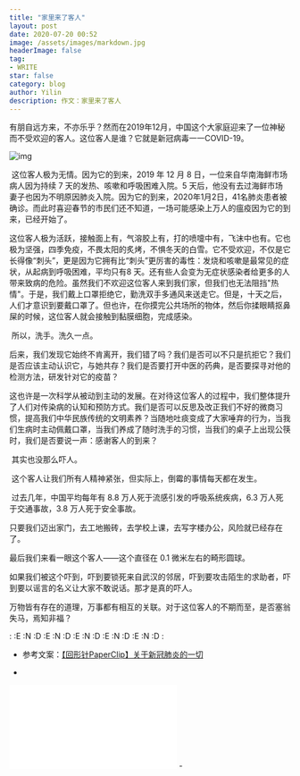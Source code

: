 ```yaml
---
title: "家里来了客人"
layout: post
date: 2020-07-20 00:52
image: /assets/images/markdown.jpg
headerImage: false
tag:
- WRITE
star: false
category: blog
author: Yilin
description: 作文：家里来了客人
---
```


​        有朋自远方来，不亦乐乎？然而在2019年12月，中国这个大家庭迎来了一位神秘而不受欢迎的客人。这位客人是谁？它就是新冠病毒一一COVID-19。

![img](https://cdn.jsdelivr.net/gh/imlinnn/img/20200720001424.jpeg)

​        这位客人极为无情。因为它的到来，2019 年 12 月 8 日，一位来自华南海鲜市场病人因为持续 7 天的发热、咳嗽和呼吸困难入院。5 天后，他没有去过海鲜市场妻子也因为不明原因肺炎入院。因为它的到来，2020年1月2日，41名肺炎患者被确诊。而此时喜迎春节的市民们还不知道，一场可能感染上万人的瘟疫因为它的到来，已经开始了。

​        这位客人极为活跃，接触面上有，气溶胶上有，打的喷嚏中有，飞沫中也有。它也极为坚强，四季免疫，不畏太阳的炙烤，不惧冬天的白雪。它不受欢迎，不仅是它长得像“刺头”，更是因为它拥有比“刺头”更厉害的毒性：发烧和咳嗽是最常见的症状，从起病到呼吸困难，平均只有8 天。还有些人会变为无症状感染者给更多的人带来致病的危险。虽然我们不欢迎这位客人来到我们家，但我们也无法阻挡"热情"。于是，我们戴上口罩拒绝它，勤洗双手多通风来送走它。但是，十天之后，人们才意识到要戴口罩了。但也许，在你摸完公共场所的物体，然后你揉眼睛抠鼻屎的时候，这位客人就会接触到黏膜细胞，完成感染。

​        所以，洗手。洗久一点。

​        后来，我们发现它始终不肯离开，我们错了吗？我们是否可以不只是抗拒它？我们是否应该主动认识它，与她共存？我们是否要打开中医的药典，是否要探寻对他的检测方法，研发针对它的疫苗？

​        这也许是一次科学从被动到主动的发展。在对待这位客人的过程中，我们整体提升了人们对传染病的认知和预防方式。我们是否可以反思及改正我们不好的微商习惯，提高我们中华民族传统的文明素养？当随地吐痰变成了大家唾弃的行为，当我们生病时主动佩戴口罩，当我们养成了随时洗手的习惯，当我们的桌子上出现公筷时，我们是否要说一声：感谢客人的到来？

​        其实也没那么吓人。

​        这个客人让我们所有人精神紧张，但实际上，倒霉的事情每天都在发生。

​        过去几年，中国平均每年有 8.8 万人死于流感引发的呼吸系统疾病，6.3 万人死于交通事故，3.8 万人死于安全事故。

​        只要我们迈出家门，去工地搬砖，去学校上课，去写字楼办公，风险就已经存在了。

最后我们来看一眼这个客人——这个直径在 0.1 微米左右的畸形圆球。

​        如果我们被这个吓到，吓到要锁死来自武汉的邻居，吓到要攻击陌生的求助者，吓到要以谣言的名义让大家不敢说话。那才是真的吓人。

​        万物皆有存在的道理，万事都有相互的关联。对于这位客人的不期而至，是否塞翁失马，焉知非福？


:
:E
:N
:D
:E
:N
:D
:E
:N
:D
:E
:N
:D
:E
:N
:D
:

- 参考文案：[【回形针PaperClip】关于新冠肺炎的一切](https://www.bilibili.com/video/BV1R7411x74i)

- 
<iframe src="//player.bilibili.com/player.html?aid=86216616&bvid=BV1R7411x74i&cid=147361701&page=1" scrolling="no" border="0" frameborder="no" framespacing="0" allowfullscreen="true"> </iframe>
- 
